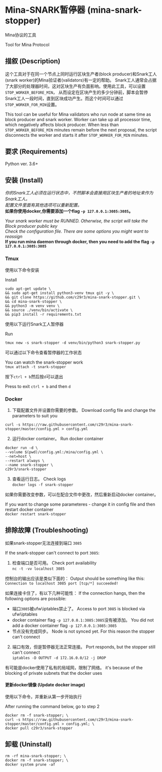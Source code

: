 # Mina-SNARK暂停器 (mina-snark-stopper)
Mina协议的工具

Tool for Mina Protocol

## 描叙 (Description)
这个工具对于在同一个节点上同时运行区块生产者(block producer)和Snark工人(snark worker)的Mina验证者(validators)有一定的帮助。
Snark工人通常会占据了大部分的处理器时间，这对区块生产有负面影响。使用此工具，可以设置`STOP_WORKER_BEFORE_MIN`， 从而设定在区块产生的多少分钟前，脚本会暂停Snark工人一段时间，直到区块成功产生。而这个时间可以通过`STOP_WORKER_FOR_MIN`设置。

This tool can be useful for Mina validators who run node at same time as block producer and snark worker. 
Worker can take up all processor time, which negatively affects block producer. When less than `STOP_WORKER_BEFORE_MIN` minutes remain before the next proposal, the script disconnects the worker and starts it after `STOP_WORKER_FOR_MIN` minutes.  

## 要求 (Requirements)
Python ver. 3.6+

## 安装 (Install)
*你的Snark工人必须在运行状态中，不然脚本会直接用区块生产者的地址来作为Snark工人。*  
*配置文件里面有其他选项可以重新配置。*  
**如果你使用docker,你需要添加一个flag `-p 127.0.0.1:3085:3085`。**

*Your snark worker must be RUNNED. Otherwise, the script will take the Block producer public key*  
*Check the configuration file. There are some options you might want to reassign*  
**If you run mina daemon through docker, then you need to add the flag `-p 127.0.0.1:3085:3085`**

### Tmux 

使用以下命令安装

Install 
```
sudo apt-get update \
&& sudo apt-get install python3-venv tmux git -y \
&& git clone https://github.com/c29r3/mina-snark-stopper.git \
&& cd mina-snark-stopper \
&& python3 -m venv venv \
&& source ./venv/bin/activate \
&& pip3 install -r requirements.txt
```  
使用以下运行Snark工人暂停器
 
Run  
```
tmux new -s snark-stopper -d venv/bin/python3 snark-stopper.py
```
可以通过以下命令查看暂停器的工作状态

You can watch the snark-stopper work  
`tmux attach -t snark-stopper`  

按下`ctrl + b`然后按`d`可以退出

Press to exit `ctrl + b` and then `d`

### Docker  

1. 下载配置文件并设置你需要的参数。 Download config file and change the parameters to suit you
```
curl -s https://raw.githubusercontent.com/c29r3/mina-snark-stopper/master/config.yml > config.yml
```

2. 运行docker container。 Run docker container  
```
docker run -d \
--volume $(pwd)/config.yml:/mina/config.yml \
--net=host \
--restart always \
--name snark-stopper \
c29r3/snark-stopper
```

3. 查看运行日志。 Check logs  
`docker logs -f snark-stopper`

如果你需要改变参数，可以在配合文件中更改，然后重新启动docker container。

If you want to change some parameteres - change it in config file and then restart docker container  
`docker restart snark-stopper` 

## 排除故障 (Troubleshooting)  

如果snark-stopper无法连接到端口 `3085`

If the snark-stopper can't connect to port `3085`:  

1. 检查端口是否可用。 Check port availability  
`nc -t -vv localhost 3085` 

控制台的输出应该是类似下面的：
Output should be something like this:  
`Connection to localhost 3085 port [tcp/*] succeeded!`

如果连接卡住了，有以下几种可能性：
If the connection hangs, then the following options are possible:  
- 端口`3085`被ufw\iptables禁止了。 Access to port `3085` is blocked via ufw\iptables  
- docker container flag `-p 127.0.0.1:3085:3085`没有被添加。 You did not add a docker container flag `-p 127.0.0.1:3085:3085`  
- 节点没有完成同步。 Node is not synced yet. For this reason the stopper can't connect  

2. 端口有效，但是暂停器无法正常连接。 Port responds, but the stopper still can't connect  
`iptables -D OUTPUT -d 172.16.0.0/12 -j DROP`

有可能是docker使用了私有的局域网，限制了网络。
it's because of the blocking of private subnets that the docker uses  

#### 更新docker镜像 (Update docker image)

使用以下命令，并重新从第一步开始执行

After running the command below, go to step 2
```
docker rm -f snark-stopper; \
curl -s https://raw.githubusercontent.com/c29r3/mina-snark-stopper/master/config.yml > config.yml; \
docker pull c29r3/snark-stopper
```

## 卸载 (Uninstall)  
```
rm -rf mina-snark-stopper; \
docker rm -f snark-stopper; \
docker system prune -af
```
